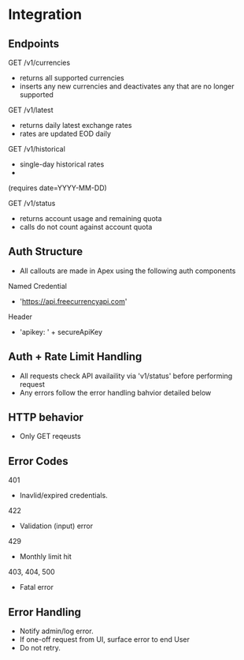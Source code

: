 # Integration

## Endpoints
GET /v1/currencies
- returns all supported currencies
- inserts any new currencies and deactivates any that are no longer supported

GET /v1/latest
- returns daily latest exchange rates
- rates are updated EOD daily

GET /v1/historical
- single-day historical rates
- 
 (requires date=YYYY-MM-DD)

GET /v1/status
- returns account usage and remaining quota
- calls do not count against account quota

## Auth Structure
- All callouts are made in Apex using the following auth components

Named Credential
- 'https://api.freecurrencyapi.com'

Header
- 'apikey: ' + secureApiKey

## Auth + Rate Limit Handling
- All requests check API availaility via 'v1/status' before performing request
- Any errors follow the error handling bahvior detailed below

## HTTP behavior
- Only GET reqeusts

## Error Codes
401
- Inavlid/expired credentials.

422
- Validation (input) error

429
- Monthly limit hit

403, 404, 500
- Fatal error

## Error Handling
- Notify admin/log error.
- If one-off request from UI, surface error to end User
- Do not retry.